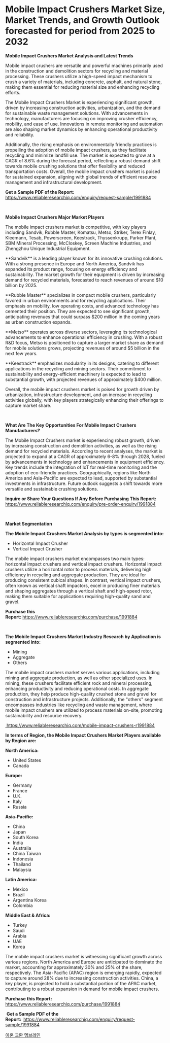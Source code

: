 <p><h1>Mobile Impact Crushers Market Size, Market Trends, and Growth Outlook forecasted for period from 2025 to 2032</h1></p><p><strong>Mobile Impact Crushers Market Analysis and Latest Trends</strong></p>
<p><p>Mobile impact crushers are versatile and powerful machines primarily used in the construction and demolition sectors for recycling and material processing. These crushers utilize a high-speed impact mechanism to crush a variety of materials, including concrete, asphalt, and natural stone, making them essential for reducing material size and enhancing recycling efforts.</p><p>The Mobile Impact Crushers Market is experiencing significant growth, driven by increasing construction activities, urbanization, and the demand for sustainable waste management solutions. With advancements in technology, manufacturers are focusing on improving crusher efficiency, mobility, and ease of use. Innovations in remote monitoring and automation are also shaping market dynamics by enhancing operational productivity and reliability.</p><p>Additionally, the rising emphasis on environmentally friendly practices is propelling the adoption of mobile impact crushers, as they facilitate recycling and minimize landfill use. The market is expected to grow at a CAGR of 8.6% during the forecast period, reflecting a robust demand shift towards mobile crushing solutions that offer flexibility and reduced transportation costs. Overall, the mobile impact crushers market is poised for sustained expansion, aligning with global trends of efficient resource management and infrastructural development.</p></p>
<p><strong>Get a Sample PDF of the Report:&nbsp;</strong> <a href="https://www.reliableresearchiq.com/enquiry/request-sample/1991884?utm_campaign=99&utm_medium=2&utm_source=Github&utm_content=ia&utm_term=17022025&utm_id=mobile-impact-crushers">https://www.reliableresearchiq.com/enquiry/request-sample/1991884</a></p>
<p>&nbsp;</p>
<p><strong>Mobile Impact Crushers Major Market Players</strong></p>
<p><p>The mobile impact crushers market is competitive, with key players including Sandvik, Rubble Master, Komatsu, Metso, Striker, Terex Finlay, Kleemann, Tesab, Powerscreen, Keestrack, Thyssenkrupp, Parker Plant, SBM Mineral Processing, McCloskey, Screen Machine Industries, and Zhengzhou Unique Industrial Equipment.</p><p>**Sandvik** is a leading player known for its innovative crushing solutions. With a strong presence in Europe and North America, Sandvik has expanded its product range, focusing on energy efficiency and sustainability. The market growth for their equipment is driven by increasing demand for recycled materials, forecasted to reach revenues of around $10 billion by 2025.</p><p>**Rubble Master** specializes in compact mobile crushers, particularly favored in urban environments and for recycling applications. Their emphasis on mobility, low operating costs, and advanced technology has cemented their position. They are expected to see significant growth, anticipating revenues that could surpass $200 million in the coming years as urban construction expands.</p><p>**Metso** operates across diverse sectors, leveraging its technological advancements to enhance operational efficiency in crushing. With a robust R&D focus, Metso is positioned to capture a larger market share as demand for mobile solutions grows, projecting revenues of around $5 billion in the next few years.</p><p>**Keestrack** emphasizes modularity in its designs, catering to different applications in the recycling and mining sectors. Their commitment to sustainability and energy-efficient machinery is expected to lead to substantial growth, with projected revenues of approximately $400 million.</p><p>Overall, the mobile impact crushers market is poised for growth driven by urbanization, infrastructure development, and an increase in recycling activities globally, with key players strategically enhancing their offerings to capture market share.</p></p>
<p>&nbsp;</p>
<p><strong>What Are The Key Opportunities For Mobile Impact Crushers Manufacturers?</strong></p>
<p><p>The Mobile Impact Crushers market is experiencing robust growth, driven by increasing construction and demolition activities, as well as the rising demand for recycled materials. According to recent analyses, the market is projected to expand at a CAGR of approximately 6-8% through 2028, fueled by advancements in technology and enhancements in equipment efficiency. Key trends include the integration of IoT for real-time monitoring and the adoption of eco-friendly practices. Geographically, regions like North America and Asia-Pacific are expected to lead, supported by substantial investments in infrastructure. Future outlook suggests a shift towards more versatile and sustainable crushing solutions.</p></p>
<p><strong>Inquire or Share Your Questions If Any Before Purchasing This Report:</strong> <a href="https://www.reliableresearchiq.com/enquiry/pre-order-enquiry/1991884?utm_campaign=99&utm_medium=2&utm_source=Github&utm_content=ia&utm_term=17022025&utm_id=mobile-impact-crushers">https://www.reliableresearchiq.com/enquiry/pre-order-enquiry/1991884</a></p>
<p>&nbsp;</p>
<p><strong>Market Segmentation</strong></p>
<p><strong>The Mobile Impact Crushers Market Analysis by types is segmented into:</strong></p>
<p><ul><li>Horizontal Impact Crusher</li><li>Vertical Impact Crusher</li></ul></p>
<p><p>The mobile impact crushers market encompasses two main types: horizontal impact crushers and vertical impact crushers. Horizontal impact crushers utilize a horizontal rotor to process materials, delivering high efficiency in recycling and aggregate production. They are ideal for producing consistent cubical shapes. In contrast, vertical impact crushers, often known as vertical shaft impactors, excel in producing finer materials and shaping aggregates through a vertical shaft and high-speed rotor, making them suitable for applications requiring high-quality sand and gravel.</p></p>
<p><strong>Purchase this Report:&nbsp;</strong><a href="https://www.reliableresearchiq.com/purchase/1991884?utm_campaign=99&utm_medium=2&utm_source=Github&utm_content=ia&utm_term=17022025&utm_id=mobile-impact-crushers">https://www.reliableresearchiq.com/purchase/1991884</a></p>
<p>&nbsp;</p>
<p><strong>The Mobile Impact Crushers Market Industry Research by Application is segmented into:</strong></p>
<p><ul><li>Mining</li><li>Aggregate</li><li>Others</li></ul></p>
<p><p>The mobile impact crushers market serves various applications, including mining and aggregate production, as well as other specialized uses. In mining, these crushers facilitate efficient rock and mineral processing, enhancing productivity and reducing operational costs. In aggregate production, they help produce high-quality crushed stone and gravel for construction and infrastructure projects. Additionally, the "others" segment encompasses industries like recycling and waste management, where mobile impact crushers are utilized to process materials on-site, promoting sustainability and resource recovery.</p></p>
<p><a href="https://www.reliableresearchiq.com/mobile-impact-crushers-r1991884?utm_campaign=99&utm_medium=2&utm_source=Github&utm_content=ia&utm_term=17022025&utm_id=mobile-impact-crushers">&nbsp;https://www.reliableresearchiq.com/mobile-impact-crushers-r1991884</a></p>
<p><strong>In terms of Region, the Mobile Impact Crushers Market Players available by Region are:</strong></p>
<p>
    <p> <strong> North America: </strong>
        <ul>
            <li>United States</li>
            <li>Canada</li>
        </ul>
        </p> 
    <p> <strong> Europe: </strong>
        <ul>
            <li>Germany</li>
            <li>France</li>
            <li>U.K.</li>
            <li>Italy</li>
            <li>Russia</li>
        </ul>
        </p> 
    <p> <strong> Asia-Pacific: </strong>
        <ul>
            <li>China</li>
            <li>Japan</li>
            <li>South Korea</li>
            <li>India</li>
            <li>Australia</li>
            <li>China Taiwan</li>
            <li>Indonesia</li>
            <li>Thailand</li>
            <li>Malaysia</li>
        </ul>
        </p> 
    <p> <strong> Latin America: </strong>
        <ul>
            <li>Mexico</li>
            <li>Brazil</li>
            <li>Argentina Korea</li>
            <li>Colombia</li>
        </ul>
        </p> 
    <p> <strong> Middle East & Africa: </strong>
        <ul>
            <li>Turkey</li>
            <li>Saudi</li>
            <li>Arabia</li>
            <li>UAE</li>
            <li>Korea</li>
        </ul>
    </p>
    </p>
<p><p>The mobile impact crushers market is witnessing significant growth across various regions. North America and Europe are anticipated to dominate the market, accounting for approximately 30% and 25% of the share, respectively. The Asia-Pacific (APAC) region is emerging rapidly, expected to capture around 28% due to increasing construction activities. China, a key player, is projected to hold a substantial portion of the APAC market, contributing to a robust expansion in demand for mobile impact crushers.</p></p>
<p><strong>Purchase this Report: </strong><a href="https://www.reliableresearchiq.com/purchase/1991884?utm_campaign=99&utm_medium=2&utm_source=Github&utm_content=ia&utm_term=17022025&utm_id=mobile-impact-crushers">https://www.reliableresearchiq.com/purchase/1991884</a></p>
<p>&nbsp;<strong>Get a Sample PDF of the Report:&nbsp;&nbsp;</strong><a href="https://www.reliableresearchiq.com/enquiry/request-sample/1991884?utm_campaign=99&utm_medium=2&utm_source=Github&utm_content=ia&utm_term=17022025&utm_id=mobile-impact-crushers">https://www.reliableresearchiq.com/enquiry/request-sample/1991884</a></p>
<p><strong></strong></p>
<p><p><a href="https://github.com/sougarounis/Market-Research-Report-List-7/blob/main/129327938094.md?utm_campaign=99&utm_medium=2&utm_source=Github&utm_content=ia&utm_term=17022025&utm_id=mobile-impact-crushers">이온 교환 멤브레인</a></p></p>